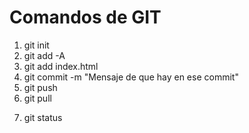 # Comandos de GIT

1. git init
2. git add -A
3. git add index.html
4. git commit -m "Mensaje de que hay en ese commit"
   <!-- 5. git checkout -- . -->
   <!-- 6. git log -->
   <!-- 4. git commit --ammend -->
   <!-- 5. git checkout -b rama-NOMBRE -->
   <!-- 6. git checkout mnaster -->
   <!-- 7. git branch -d NOMBREDERAMA -->
5. git push
6. git pull
<!-- 13. git commit -am "NOMBRE" -->
7. git status
